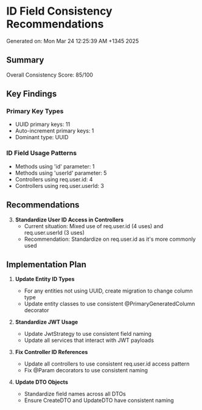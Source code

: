# ID Field Consistency Recommendations
Generated on: Mon Mar 24 12:25:39 AM +1345 2025

## Summary

Overall Consistency Score: 85/100

## Key Findings

### Primary Key Types
- UUID primary keys: 11
- Auto-increment primary keys: 1
- Dominant type: UUID

### ID Field Usage Patterns
- Methods using 'id' parameter: 1
- Methods using 'userId' parameter: 5
- Controllers using req.user.id: 4
- Controllers using req.user.userId: 3

## Recommendations

3. **Standardize User ID Access in Controllers**
   - Current situation: Mixed use of req.user.id (4 uses) and req.user.userId (3 uses)
   - Recommendation: Standardize on req.user.id as it's more commonly used

## Implementation Plan

1. **Update Entity ID Types**
   - For any entities not using UUID, create migration to change column type
   - Update entity classes to use consistent @PrimaryGeneratedColumn decorator

2. **Standardize JWT Usage**
   - Update JwtStrategy to use consistent field naming
   - Update all services that interact with JWT payloads

3. **Fix Controller ID References**
   - Update all controllers to use consistent req.user.id access pattern
   - Fix @Param decorators to use consistent naming

4. **Update DTO Objects**
   - Standardize field names across all DTOs
   - Ensure CreateDTO and UpdateDTO have consistent naming
